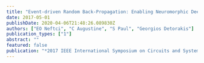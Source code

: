 ```yaml
---
title: "Event-driven Random Back-Propagation: Enabling Neuromorphic Deep Learning Machines"
date: 2017-05-01
publishDate: 2020-04-06T21:48:26.089830Z
authors: ["EO Neftci", "C Augustine", "S Paul", "Georgios Detorakis"]
publication_types: ["1"]
abstract: ""
featured: false
publication: "*2017 IEEE International Symposium on Circuits and Systems*"
---
```


